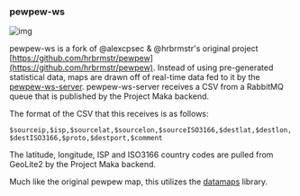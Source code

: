 ### pewpew-ws

![img](pewpew.png)

pewpew-ws is a fork of @alexcpsec & @hrbrmstr's original project [https://github.com/hrbrmstr/pewpew](https://github.com/hrbrmstr/pewpew). Instead of using pre-generated statistical data, maps are drawn off of real-time data fed to it by the [pewpew-ws-server](https://github.com/en0io/pewpew-ws-server). pewpew-ws-server receives a CSV from a RabbitMQ queue that is published by the Project Maka backend.

The format of the CSV that this receives is as follows:

`$sourceip,$isp,$sourcelat,$sourcelon,$sourceISO3166,$destlat,$destlon,$destISO3166,$proto,$destport,$comment`

The latitude, longitude, ISP and ISO3166 country codes are pulled from GeoLite2 by the Project Maka backend.

Much like the original pewpew map, this utilizes the [datamaps](http://datamaps.github.io/) library.

